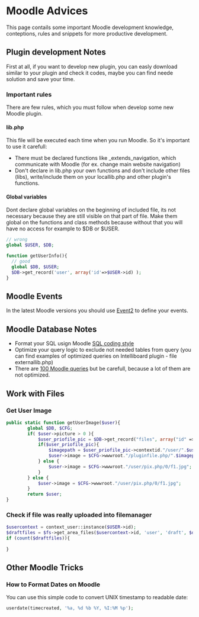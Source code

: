 # Moodle Advices
This page contails some important Moodle development knowledge, conteptions, rules and snippets for more productive development.

## Plugin development Notes
First at all, if you want to develop new plugin, you can easly download similar to your plugin and check it codes, maybe you can find neede solution and save your time.
### Important rules
There are few rules, which you must follow when develop some new Moodle plugin.
#### lib.php
This file will be executed each time when you run Moodle. So it's important to use it carefull:
- There must be declared functions like _extends_navigation, which communicate with Moodle (for ex. change main website navigation)
- Don't declare in lib.php your own functions and don't include other files (libs), write/include them on your locallib.php and other plugin's functions. 
#### Global variables
Dont declare global variables on the beginning of included file, its not necessary because they are still visible on that part of file. Make them global on the functions and class methods because without that you will have no access for example to $DB or $USER.
```php
// wrong
global $USER, $DB;

function getUserInfo(){
  // good
  global $DB, $USER;
  $DB->get_record('user', array('id'=>$USER->id) );
}
```
## Moodle Events
In the latest Moodle versions you should use [Event2](https://docs.moodle.org/dev/Event_2) to define your events.

## Moodle Database Notes
- Format your SQL usign Moodle [SQL coding style](https://docs.moodle.org/dev/SQL_coding_style)
- Optimize your query logic to exclude not needed tables from query (you can find examples of optimized queries on Intelliboard plugin - file externallib.php)
- There are [100 Moodle queries](https://docs.moodle.org/29/en/ad-hoc_contributed_reports#User_Course_Completion) but be carefull, because a lot of them are not optimized. 

## Work with Files

### Get User Image
```php
public static function getUserImage($user){
        global $DB, $CFG;
        if( $user->picture > 0 ){
            $user_priofile_pic = $DB->get_record("files", array("id" => $user->picture ));
            if($user_priofile_pic){
                $imagepath = $user_priofile_pic->contextid."/user/".$user_priofile_pic->filearea."/".$user_priofile_pic->filename;
                $user->image = $CFG->wwwroot."/pluginfile.php/".$imagepath;
            } else {
                $user->image = $CFG->wwwroot."/user/pix.php/0/f1.jpg";    
            }
        } else {
            $user->image = $CFG->wwwroot."/user/pix.php/0/f1.jpg";
        }
        return $user;
}
```
### Check if file was really uploaded into filemanager
```php
$usercontext = context_user::instance($USER->id);            
$draftfiles = $fs->get_area_files($usercontext->id, 'user', 'draft', $data['thumbnail'], 'id');
if (count($draftfiles)){ 
  
}
```

## Other Moodle Tricks

### How to Format Dates on Moodle
You can use this simple code to convert UNIX timestamp to readable date:
```php
userdate(timecreated, '%a, %d %b %Y, %I:%M %p');
```
